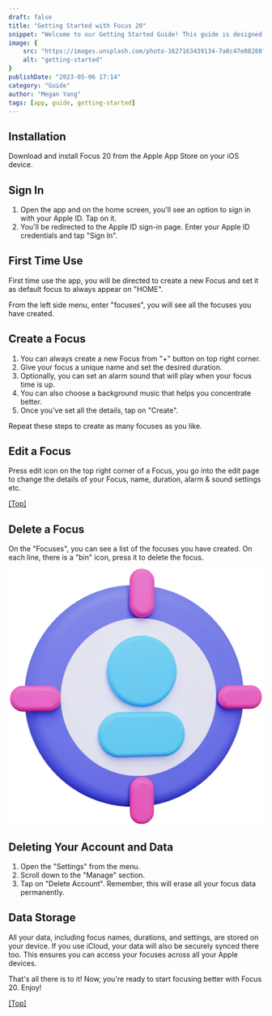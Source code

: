 ```yaml
---
draft: false
title: "Getting Started with Focus 20"
snippet: "Welcome to our Getting Started Guide! This guide is designed to help you quickly familiarize yourself with our product and its key features, ensuring a smooth and enjoyable experience right from the start. Whether you're a beginner or a seasoned user, you'll find step-by-step instructions, helpful tips, and important information to make the most of our product. In just a few minutes, you'll be on your way to unlocking the full potential of our innovative solution. So let's dive in and get started on your exciting journey!"
image: {
    src: "https://images.unsplash.com/photo-1627163439134-7a8c47e08208?&fit=crop&w=430&h=240",
    alt: "getting-started"
}
publishDate: "2023-05-06 17:14"
category: "Guide"
author: "Megan Yang"
tags: [app, guide, getting-started]
---
```



## Installation
Download and install Focus 20 from the Apple App Store on your iOS device.

## Sign In

1. Open the app and on the home screen, you'll see an option to sign in with your Apple ID. Tap on it.
2. You'll be redirected to the Apple ID sign-in page. Enter your Apple ID credentials and tap "Sign In".

## First Time Use

First time use the app, you will be directed to create a new Focus and set it as default focus to always appear on "HOME".

From the left side menu, enter "focuses", you will see all the focuses you have created.

## Create a Focus
1. You can always create a new Focus from "+" button on top right corner.
2. Give your focus a unique name and set the desired duration. 
3. Optionally, you can set an alarm sound that will play when your focus time is up. 
4. You can also choose a background music that helps you concentrate better. 
5. Once you've set all the details, tap on "Create".

Repeat these steps to create as many focuses as you like.

## Edit a Focus
Press edit icon on the top right corner of a Focus, you go into the edit page to change the details of your Focus, name, duration, alarm & sound settings etc.

[[Top]](#top)

## Delete a Focus
On the "Focuses", you can see a list of the focuses you have created. On each line, there is a "bin" icon, press it to delete the focus.

![image](/public/favicon.png)

## Deleting Your Account and Data

1. Open the "Settings" from the menu.
2. Scroll down to the "Manage" section.
3. Tap on "Delete Account". Remember, this will erase all your focus data permanently.

## Data Storage

All your data, including focus names, durations, and settings, are stored on your device. If you use iCloud, your data will also be securely synced there too. This ensures you can access your focuses across all your Apple devices.

That's all there is to it! Now, you're ready to start focusing better with Focus 20. Enjoy!

[[Top]](#top)
